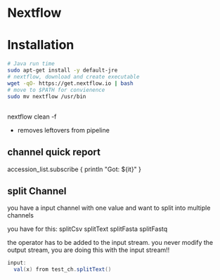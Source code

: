 # Nextflow

# Installation

````bash
# Java run time
sudo apt-get install -y default-jre
# nextflow, download and create executable
wget -qO- https://get.nextflow.io | bash
# move to $PATH for convienence
sudo mv nextflow /usr/bin
````

##

nextflow clean -f

* removes leftovers from pipeline

## channel quick report

accession_list.subscribe { println "Got: ${it}" }



## split Channel
you have a input channel with one value and want to split into multiple channels

you have for this:
splitCsv
splitText
splitFasta
splitFastq

the operator has to be added to the input stream.
you never modify the output stream, you are doing this with the input stream!!

```groovy
input:
  val(x) from test_ch.splitText()
```

